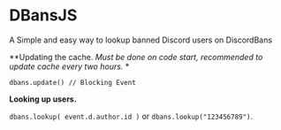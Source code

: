 # DBansJS
A Simple and easy way to lookup banned Discord users on DiscordBans

**Updating the cache. *Must be done on code start, recommended to update cache every two hours.* *

```dbans.update() // Blocking Event```

**Looking up users.**

```dbans.lookup( event.d.author.id )``` or ```dbans.lookup("123456789")```.
